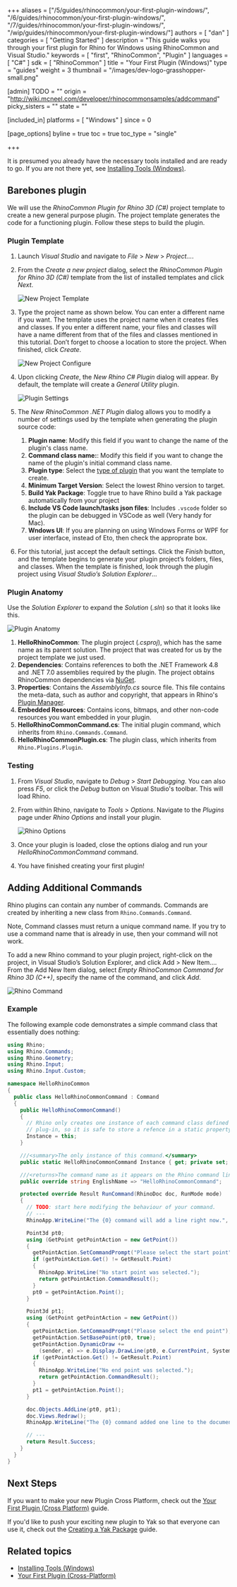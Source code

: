 +++
aliases = ["/5/guides/rhinocommon/your-first-plugin-windows/", "/6/guides/rhinocommon/your-first-plugin-windows/", "/7/guides/rhinocommon/your-first-plugin-windows/", "/wip/guides/rhinocommon/your-first-plugin-windows/"]
authors = [ "dan" ]
categories = [ "Getting Started" ]
description = "This guide walks you through your first plugin for Rhino for Windows using RhinoCommon and Visual Studio."
keywords = [ "first", "RhinoCommon", "Plugin" ]
languages = [ "C#" ]
sdk = [ "RhinoCommon" ]
title = "Your First Plugin (Windows)"
type = "guides"
weight = 3
thumbnail = "/images/dev-logo-grasshopper-small.png"

[admin]
TODO = ""
origin = "http://wiki.mcneel.com/developer/rhinocommonsamples/addcommand"
picky_sisters = ""
state = ""

[included_in]
platforms = [ "Windows" ]
since = 0

[page_options]
byline = true
toc = true
toc_type = "single"

+++

It is presumed you already have the necessary tools installed and are ready to go. If you are not there yet, see [Installing Tools (Windows)](/guides/rhinocommon/installing-tools-windows).

## Barebones plugin

We will use the _RhinoCommon Plugin for Rhino 3D (C#)_ project template to create a new general purpose plugin. The project template generates the code for a functioning plugin. Follow these steps to build the plugin.

### Plugin Template

1. Launch _Visual Studio_ and navigate to _File_ > _New_ > _Project..._.
2. From the _Create a new project_ dialog, select the _RhinoCommon Plugin for Rhino 3D (C#)_ template from the list of installed templates and click _Next_.

   ![New Project Template](/images/your-first-plugin-windows-01.png)

3. Type the project name as shown below. You can enter a different name if you want. The template uses the project name when it creates files and classes. If you enter a different name, your files and classes will have a name different from that of the files and classes mentioned in this tutorial. Don’t forget to choose a location to store the project. When finished, click _Create_.

   ![New Project Configure](/images/your-first-plugin-windows-02.png)

4. Upon clicking _Create_, the _New Rhino C# Plugin_ dialog will appear. By default, the template will create a _General Utility_ plugin.

   ![Plugin Settings](/images/your-first-plugin-windows-03.png)

5. The _New RhinoCommon .NET Plugin_ dialog allows you to modify a number of settings used by the template when generating the plugin source code:
   1. **Plugin name**: Modify this field if you want to change the name of the plugin's class name.
   1. **Command class name:**: Modify this field if you want to change the name of the plugin's initial command class name.
   1. **Plugin type**: Select the [type of plugin](/guides/general/what-is-a-rhino-plugin) that you want the template to create.
   1. **Minimum Target Version**: Select the lowest Rhino version to target.
   1. **Build Yak Package**: Toggle true to have Rhino build a Yak package automatically from your project
   1. **Include VS Code launch/tasks json files**: Includes `.vscode` folder so the plugin can be debugged in VSCode as well (Very handy for Mac).
   1. **Wndows UI**: If you are planning on using Windows Forms or WPF for user interface, instead of Eto, then check the approprate box.
6. For this tutorial, just accept the default settings. Click the _Finish_ button, and the template begins to generate your plugin project’s folders, files, and classes. When the template is finished, look through the plugin project using _Visual Studio’s Solution Explorer_...

### Plugin Anatomy

Use the _Solution Explorer_ to expand the _Solution_ (_.sln_) so that it looks like this.

![Plugin Anatomy](/images/your-first-plugin-windows-04.png)

1. **HelloRhinoCommon**: The plugin project (_.csproj_), which has the same name as its parent solution. The project that was created for us by the project template we just used.
1. **Dependencies**: Contains references to both the .NET Framework 4.8 and .NET 7.0 assemblies required by the plugin. The project obtains RhinoCommon dependencies via [NuGet](https://www.nuget.org/packages/rhinocommon).
1. **Properties**: Contains the _AssemblyInfo.cs_ source file. This file contains the meta-data, such as author and copyright, that appears in Rhino's [Plugin Manager](https://docs.mcneel.com/rhino/8/help/en-us/index.htm#options/plug-ins.htm).
1. **Embedded Resources**: Contains icons, bitmaps, and other non-code resources you want embedded in your plugin.
1. **HelloRhinoCommonCommand.cs**: The initial plugin command, which inherits from `Rhino.Commands.Command`.
1. **HelloRhinoCommonPlugin.cs**: The plugin class, which inherits from `Rhino.Plugins.Plugin`.

### Testing

1. From _Visual Studio_, navigate to _Debug_ > _Start Debugging_. You can also press _F5_, or click the _Debug_ button on Visual Studio's toolbar. This will load Rhino.
1. From within Rhino, navigate to _Tools_ > _Options_. Navigate to the _Plugins_ page under _Rhino Options_ and install your plugin.

   ![Rhino Options](/images/your-first-plugin-windows-05.png)

1. Once your plugin is loaded, close the options dialog and run your _HelloRhinoCommonCommand_ command.
1. You have finished creating your first plugin!

## Adding Additional Commands

Rhino plugins can contain any number of commands. Commands are created by inheriting a new class from `Rhino.Commands.Command`.

Note, Command classes must return a unique command name. If you try to use a command name that is already in use, then your command will not work.

To add a new Rhino command to your plugin project, right-click on the project, in Visual Studio’s Solution Explorer, and click Add > New Item…. From the Add New Item dialog, select _Empty RhinoCommon Command for Rhino 3D (C++)_, specify the name of the command, and click _Add_.

![Rhino Command](/images/your-first-plugin-windows-06.png)

### Example

The following example code demonstrates a simple command class that essentially does nothing:

```cs
using Rhino;
using Rhino.Commands;
using Rhino.Geometry;
using Rhino.Input;
using Rhino.Input.Custom;

namespace HelloRhinoCommon
{
  public class HelloRhinoCommonCommand : Command
  {
    public HelloRhinoCommonCommand()
    {
      // Rhino only creates one instance of each command class defined in a
      // plug-in, so it is safe to store a refence in a static property.
      Instance = this;
    }

    ///<summary>The only instance of this command.</summary>
    public static HelloRhinoCommonCommand Instance { get; private set; }

    ///<returns>The command name as it appears on the Rhino command line.</returns>
    public override string EnglishName => "HelloRhinoCommonCommand";

    protected override Result RunCommand(RhinoDoc doc, RunMode mode)
    {
      // TODO: start here modifying the behaviour of your command.
      // ---
      RhinoApp.WriteLine("The {0} command will add a line right now.", EnglishName);

      Point3d pt0;
      using (GetPoint getPointAction = new GetPoint())
      {
        getPointAction.SetCommandPrompt("Please select the start point");
        if (getPointAction.Get() != GetResult.Point)
        {
          RhinoApp.WriteLine("No start point was selected.");
          return getPointAction.CommandResult();
        }
        pt0 = getPointAction.Point();
      }

      Point3d pt1;
      using (GetPoint getPointAction = new GetPoint())
      {
        getPointAction.SetCommandPrompt("Please select the end point");
        getPointAction.SetBasePoint(pt0, true);
        getPointAction.DynamicDraw +=
          (sender, e) => e.Display.DrawLine(pt0, e.CurrentPoint, System.Drawing.Color.DarkRed);
        if (getPointAction.Get() != GetResult.Point)
        {
          RhinoApp.WriteLine("No end point was selected.");
          return getPointAction.CommandResult();
        }
        pt1 = getPointAction.Point();
      }

      doc.Objects.AddLine(pt0, pt1);
      doc.Views.Redraw();
      RhinoApp.WriteLine("The {0} command added one line to the document.", EnglishName);

      // ---
      return Result.Success;
    }
  }
}
```

## Next Steps

If you want to make your new Plugin Cross Platform, check out the [Your First Plugin (Cross Platform)](/guides/rhinocommon/your-first-plugin-crossplatform) guide.

If you'd like to push your exciting new plugin to Yak so that everyone can use it, check out the [Creating a Yak Package](/guides/yak/creating-a-rhino-plugin-package/) guide.

## Related topics

- [Installing Tools (Windows)](/guides/rhinocommon/installing-tools-windows)
- [Your First Plugin (Cross-Platform)](/guides/rhinocommon/your-first-plugin-crossplatform)
